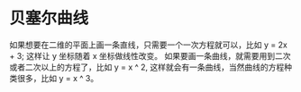 # 贝塞尔曲线
如果想要在二维的平面上画一条直线，只需要一个一次方程就可以，比如 y = 2x + 3; 这样让 y 坐标随着 x 坐标做线性改变。
如果要画一条曲线，就需要用到二次或者二次以上的方程了，比如 y = x ^ 2, 这样就会有一条曲线，当然曲线的方程种类很多，比如 y = x ^ 3。

